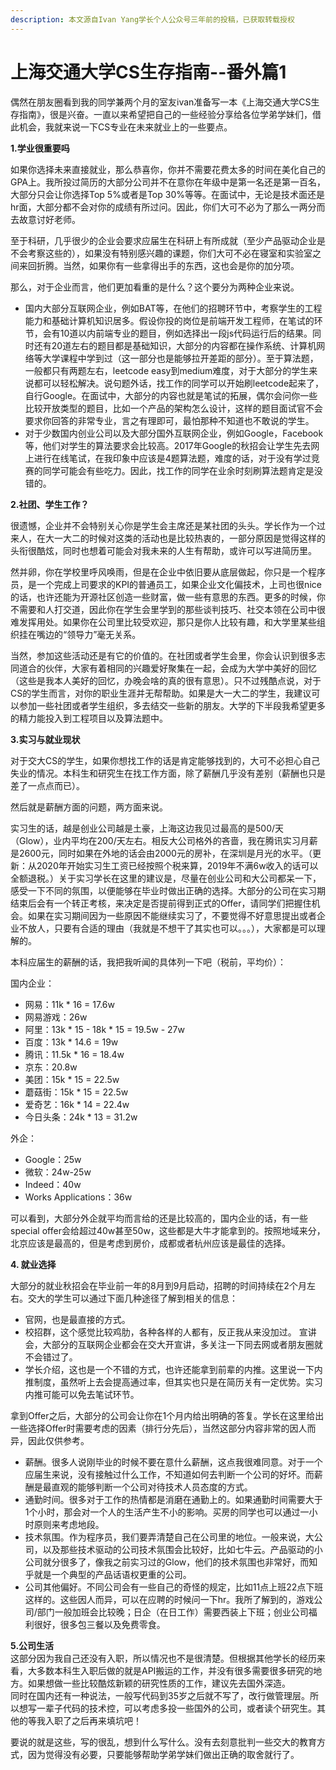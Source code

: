 ```yaml
---
description: 本文源自Ivan Yang学长个人公众号三年前的投稿，已获取转载授权
---
```


# 上海交通大学CS生存指南--番外篇1

偶然在朋友圈看到我的同学兼两个月的室友ivan准备写一本《上海交通大学CS生存指南》，很是兴奋。一直以来希望把自己的一些经验分享给各位学弟学妹们，借此机会，我就来说一下CS专业在未来就业上的一些要点。  


  
**1.学业很重要吗**

如果你选择未来直接就业，那么恭喜你，你并不需要花费太多的时间在美化自己的GPA上。我所投过简历的大部分公司并不在意你在年级中是第一名还是第一百名，大部分只会让你选择Top 5%或者是Top 30%等等。在面试中，无论是技术面还是hr面，大部分都不会对你的成绩有所过问。因此，你们大可不必为了那么一两分而去故意讨好老师。

至于科研，几乎很少的企业会要求应届生在科研上有所成就（至少产品驱动企业是不会考察这些的），如果没有特别感兴趣的课题，你们大可不必在寝室和实验室之间来回折腾。当然，如果你有一些拿得出手的东西，这也会是你的加分项。

那么，对于企业而言，他们更加看重的是什么？这个要分为两种企业来说。

* 国内大部分互联网企业，例如BAT等，在他们的招聘环节中，考察学生的工程能力和基础计算机知识居多。假设你投的岗位是前端开发工程师，在笔试的环节，会有10道以内前端专业的题目，例如选择出一段js代码运行后的结果。同时还有20道左右的题目都是基础知识，大部分的内容都在操作系统、计算机网络等大学课程中学到过（这一部分也是能够拉开差距的部分）。至于算法题，一般都只有两题左右，leetcode easy到medium难度，对于大部分的学生来说都可以轻松解决。说句题外话，找工作的同学可以开始刷leetcode起来了，自行Google。在面试中，大部分的内容也就是笔试的拓展，偶尔会问你一些比较开放类型的题目，比如一个产品的架构怎么设计，这样的题目面试官不会要求你回答的非常专业，言之有理即可，最怕那种不知道也不敢说的学生。
* 对于少数国内创业公司以及大部分国外互联网企业，例如Google，Facebook等，他们对学生的算法要求会比较高。2017年Google的秋招会让学生先去网上进行在线笔试，在我印象中应该是4题算法题，难度的话，对于没有学过竞赛的同学可能会有些吃力。因此，找工作的同学在业余时刻刷算法题肯定是没错的。

**2.社团、学生工作？**

很遗憾，企业并不会特别关心你是学生会主席还是某社团的头头。学长作为一个过来人，在大一大二的时候对这类的活动也是比较热衷的，一部分原因是觉得这样的头衔很酷炫，同时也想着可能会对我未来的人生有帮助，或许可以写进简历里。

然并卵，你在学校里呼风唤雨，但是在企业中依旧要从底层做起，你只是一个程序员，是一个完成上司要求的KPI的普通员工，如果企业文化偏技术，上司也很nice的话，也许还能为开源社区创造一些财富，做一些有意思的东西。更多的时候，你不需要和人打交道，因此你在学生会里学到的那些谈判技巧、社交本领在公司中很难发挥用处。如果你在公司里比较受欢迎，那只是你人比较有趣，和大学里某些组织挂在嘴边的“领导力”毫无关系。

当然，参加这些活动还是有它的价值的。在社团或者学生会里，你会认识到很多志同道合的伙伴，大家有着相同的兴趣爱好聚集在一起，会成为大学中美好的回忆（这些是我本人美好的回忆，办晚会啥的真的很有意思）。只不过残酷点说，对于CS的学生而言，对你的职业生涯并无帮帮助。如果是大一大二的学生，我建议可以参加一些社团或者学生组织，多去结交一些新的朋友。大学的下半段我希望更多的精力能投入到工程项目以及算法题中。

**3.实习与就业现状**

对于交大CS的学生，如果你想找工作的话是肯定能够找到的，大可不必担心自己失业的情况。本科生和研究生在找工作方面，除了薪酬几乎没有差别（薪酬也只是差了一点点而已）。

然后就是薪酬方面的问题，两方面来说。

实习生的话，越是创业公司越是土豪，上海这边我见过最高的是500/天（Glow），业内平均在200/天左右。相反大公司格外的吝啬，我在腾讯实习月薪是2600元，同时如果在外地的话会由2000元的房补，在深圳是月光的水平。（更新：从2020年开始实习生工资已经按照个税来算，2019年不满6w收入的话可以全额退税。）关于实习学长在这里的建议是，尽量在创业公司和大公司都呆一下，感受一下不同的氛围，以便能够在毕业时做出正确的选择。大部分的公司在实习期结束后会有一个转正考核，来决定是否提前得到正式的Offer，请同学们把握住机会。如果在实习期间因为一些原因不能继续实习了，不要觉得不好意思提出或者企业不放人，只要有合适的理由（我就是不想干了其实也可以。。。），大家都是可以理解的。

本科应届生的薪酬的话，我把我听闻的具体列一下吧（税前，平均价）：

国内企业：

* 网易：11k \* 16 = 17.6w
* 网易游戏：26w
* 阿里：13k \* 15 - 18k \* 15 = 19.5w - 27w
* 百度：13k \* 14.6 = 19w
* 腾讯：11.5k \* 16 = 18.4w 
* 京东：20.8w
* 美团：15k \* 15 = 22.5w
* 蘑菇街：15k \* 15 = 22.5w
* 爱奇艺：16k \* 14 = 22.4w
* 今日头条：24k \* 13 = 31.2w

外企：

* Google：25w
* 微软：24w-25w
* Indeed：40w
* Works Applications：36w

可以看到，大部分外企就平均而言给的还是比较高的，国内企业的话，有一些special offer会给超过40w甚至50w，这些都是大牛才能拿到的。按照地域来分，北京应该是最高的，但是考虑到房价，成都或者杭州应该是最佳的选择。

**4. 就业选择**

大部分的就业秋招会在毕业前一年的8月到9月启动，招聘的时间持续在2个月左右。交大的学生可以通过下面几种途径了解到相关的信息：

* 官网，也是最直接的方式。
* 校招群，这个感觉比较鸡肋，各种各样的人都有，反正我从来没加过。 宣讲会，大部分的互联网企业都会在交大开宣讲，多关注一下同去网或者朋友圈就不会错过了。
* 学长介绍，这也是一个不错的方式，也许还能拿到前辈的内推。这里说一下内推制度，虽然听上去会提高通过率，但其实也只是在简历关有一定优势。实习内推可能可以免去笔试环节。

拿到Offer之后，大部分的公司会让你在1个月内给出明确的答复。学长在这里给出一些选择Offer时需要考虑的因素（排行分先后），当然这部分内容非常的因人而异，因此仅供参考。

* 薪酬。很多人说刚毕业的时候不要在意什么薪酬，这点我很难同意。对于一个应届生来说，没有接触过什么工作，不知道如何去判断一个公司的好坏。而薪酬是最直观的能够判断一个公司对待技术人员态度的方式。
* 通勤时间。很多对于工作的热情都是消磨在通勤上的。如果通勤时间需要大于1个小时，那会对一个人的生活产生不小的影响。买房的同学也可以通过一小时原则来考虑地段。
* 技术氛围。作为程序员，我们要弄清楚自己在公司里的地位。一般来说，大公司，以及那些技术驱动的公司技术氛围会比较好，比如七牛云。产品驱动的小公司就分很多了，像我之前实习过的Glow，他们的技术氛围也非常好，而知乎就是一个典型的产品话语权更重的公司。
* 公司其他偏好。不同公司会有一些自己的奇怪的规定，比如11点上班22点下班这样的。这些因人而异，可以在应聘的时候问一下hr。我所了解到的，游戏公司/部门一般加班会比较晚；日企（在日工作）需要西装上下班；创业公司福利很好，很多包三餐以及免费零食。

**5.公司生活**  
这部分因为我自己还没有入职，所以情况也不是很清楚。但根据其他学长的经历来看，大多数本科生入职后做的就是API搬运的工作，并没有很多需要很多研究的地方。如果想做一些比较酷炫新颖的研究性质的工作，建议先去国外深造。  
同时在国内还有一种说法，一般写代码到35岁之后就不写了，改行做管理层。所以想写一辈子代码的技术控，可以考虑多投一些国外的公司，或者读个研究生。其他的等我入职了之后再来填坑吧！  
  
  
要说的就是这些，写的很乱，想到什么写什么。没有去刻意批判一些交大的教育方式，因为觉得没有必要，只要能够帮助学弟学妹们做出正确的取舍就行了。

